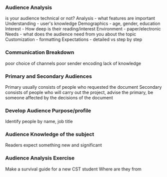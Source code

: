 ### Audience Analysis
is your audience technical or not?
Analysis - what features are important
Understanding - user's knowledge
Demographics - age, gender, education
Interest - How deep is their reading/interest
Environment - paper/electronic
Needs - what does the audience need from you about the topic
Customization - formatting
Expectations - detailed vs step by step
### Communication Breakdown
poor choice of channels
poor sender encoding
lack of knowledge
### Primary and Secondary Audiences
Primary usually consists of people who requested the document
Secondary consists of people who will carry out the project, advise the primary, be someone affected by the decisions of the document
### Develop Audience Purpose/profile
Identify people by name, job title
### Audience Knowledge of the subject
Readers expect something new and significant
### Audience Analysis Exercise
Make a survival guide for a new CST student
Where are they from